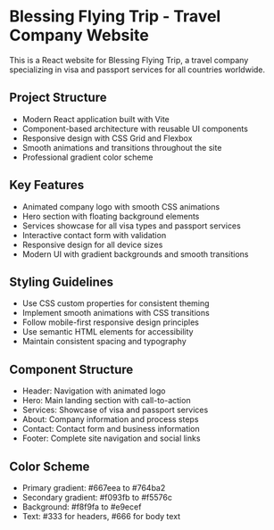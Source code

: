 <!-- Use this file to provide workspace-specific custom instructions to Copilot. For more details, visit https://code.visualstudio.com/docs/copilot/copilot-customization#_use-a-githubcopilotinstructionsmd-file -->

# Blessing Flying Trip - Travel Company Website

This is a React website for Blessing Flying Trip, a travel company specializing in visa and passport services for all countries worldwide.

## Project Structure
- Modern React application built with Vite
- Component-based architecture with reusable UI components
- Responsive design with CSS Grid and Flexbox
- Smooth animations and transitions throughout the site
- Professional gradient color scheme

## Key Features
- Animated company logo with smooth CSS animations
- Hero section with floating background elements
- Services showcase for all visa types and passport services
- Interactive contact form with validation
- Responsive design for all device sizes
- Modern UI with gradient backgrounds and smooth transitions

## Styling Guidelines
- Use CSS custom properties for consistent theming
- Implement smooth animations with CSS transitions
- Follow mobile-first responsive design principles
- Use semantic HTML elements for accessibility
- Maintain consistent spacing and typography

## Component Structure
- Header: Navigation with animated logo
- Hero: Main landing section with call-to-action
- Services: Showcase of visa and passport services
- About: Company information and process steps
- Contact: Contact form and business information
- Footer: Complete site navigation and social links

## Color Scheme
- Primary gradient: #667eea to #764ba2
- Secondary gradient: #f093fb to #f5576c
- Background: #f8f9fa to #e9ecef
- Text: #333 for headers, #666 for body text
